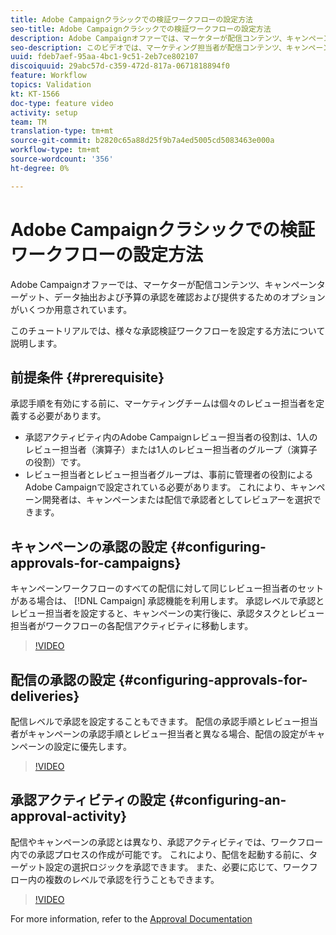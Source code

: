 ```yaml
---
title: Adobe Campaignクラシックでの検証ワークフローの設定方法
seo-title: Adobe Campaignクラシックでの検証ワークフローの設定方法
description: Adobe Campaignオファーでは、マーケターが配信コンテンツ、キャンペーンターゲット、データ抽出および予算の承認を確認および提供するためのオプションがいくつか用意されています。 このチュートリアルでは、様々な承認検証ワークフローを設定する方法について説明します。
seo-description: このビデオでは、マーケティング担当者が配信コンテンツ、キャンペーンターゲット、データ抽出、予算の承認を確認して提供するための、ACCAdobeキャンペーンオファーの配信テンプレートの設定および使用方法を説明します。 このチュートリアルでは、様々な承認検証ワークフローを設定する方法について説明します。
uuid: fdeb7aef-95aa-4bc1-9c51-2eb7ce802107
discoiquuid: 29abc57d-c359-472d-817a-0671818894f0
feature: Workflow
topics: Validation
kt: KT-1566
doc-type: feature video
activity: setup
team: TM
translation-type: tm+mt
source-git-commit: b2820c65a88d25f9b7a4ed5005cd5083463e000a
workflow-type: tm+mt
source-wordcount: '356'
ht-degree: 0%

---
```



# Adobe Campaignクラシックでの検証ワークフローの設定方法

Adobe Campaignオファーでは、マーケターが配信コンテンツ、キャンペーンターゲット、データ抽出および予算の承認を確認および提供するためのオプションがいくつか用意されています。

このチュートリアルでは、様々な承認検証ワークフローを設定する方法について説明します。

## 前提条件 {#prerequisite}

承認手順を有効にする前に、マーケティングチームは個々のレビュー担当者を定義する必要があります。

* 承認アクティビティ内のAdobe Campaignレビュー担当者の役割は、1人のレビュー担当者（演算子）または1人のレビュー担当者のグループ（演算子の役割）です。
* レビュー担当者とレビュー担当者グループは、事前に管理者の役割によるAdobe Campaignで設定されている必要があります。 これにより、キャンペーン開発者は、キャンペーンまたは配信で承認者としてレビュアーを選択できます。

## キャンペーンの承認の設定  {#configuring-approvals-for-campaigns}

キャンペーンワークフローのすべての配信に対して同じレビュー担当者のセットがある場合は、 [!DNL Campaign] 承認機能を利用します。 承認レベルで承認とレビュー担当者を設定すると、キャンペーンの実行後に、承認タスクとレビュー担当者がワークフローの各配信アクティビティに移動します。

>[!VIDEO](https://video.tv.adobe.com/v/25175?quality=12)

## 配信の承認の設定  {#configuring-approvals-for-deliveries}

配信レベルで承認を設定することもできます。 配信の承認手順とレビュー担当者がキャンペーンの承認手順とレビュー担当者と異なる場合、配信の設定がキャンペーンの設定に優先します。

>[!VIDEO](https://video.tv.adobe.com/v/25176?quality=12)

## 承認アクティビティの設定  {#configuring-an-approval-activity}

配信やキャンペーンの承認とは異なり、承認アクティビティでは、ワークフロー内での承認プロセスの作成が可能です。 これにより、配信を起動する前に、ターゲット設定の選択ロジックを承認できます。 また、必要に応じて、ワークフロー内の複数のレベルで承認を行うこともできます。

>[!VIDEO](https://video.tv.adobe.com/v/25174?quality=12)

For more information, refer to the [Approval Documentation](https://docs.adobe.com/help/en/campaign-classic/using/automating-with-workflows/flow-control-activities/approval.html)
